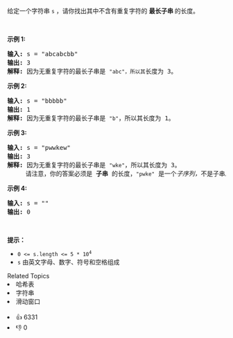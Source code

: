<p>给定一个字符串 <code>s</code> ，请你找出其中不含有重复字符的 <strong>最长子串 </strong>的长度。</p>

<p> </p>

<p><strong>示例 1:</strong></p>

<pre>
<strong>输入: </strong>s = "abcabcbb"
<strong>输出: </strong>3 
<strong>解释:</strong> 因为无重复字符的最长子串是 <code>"abc"，所以其</code>长度为 3。
</pre>

<p><strong>示例 2:</strong></p>

<pre>
<strong>输入: </strong>s = "bbbbb"
<strong>输出: </strong>1
<strong>解释: </strong>因为无重复字符的最长子串是 <code>"b"</code>，所以其长度为 1。
</pre>

<p><strong>示例 3:</strong></p>

<pre>
<strong>输入: </strong>s = "pwwkew"
<strong>输出: </strong>3
<strong>解释: </strong>因为无重复字符的最长子串是 <code>"wke"</code>，所以其长度为 3。
     请注意，你的答案必须是 <strong>子串 </strong>的长度，<code>"pwke"</code> 是一个<em>子序列，</em>不是子串。
</pre>

<p><strong>示例 4:</strong></p>

<pre>
<strong>输入: </strong>s = ""
<strong>输出: </strong>0
</pre>

<p> </p>

<p><strong>提示：</strong></p>

<ul>
	<li><code>0 <= s.length <= 5 * 10<sup>4</sup></code></li>
	<li><code>s</code> 由英文字母、数字、符号和空格组成</li>
</ul>
<div><div>Related Topics</div><div><li>哈希表</li><li>字符串</li><li>滑动窗口</li></div></div><br><div><li>👍 6331</li><li>👎 0</li></div>